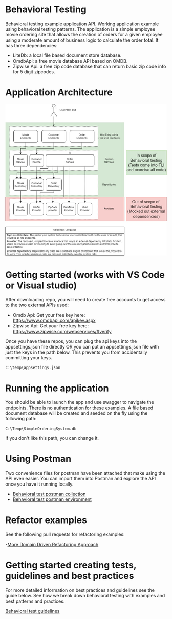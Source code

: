 # Behavioral Testing
 Behavioral testing example application API. Working application example using behavioral testing patterns.
 The application is a simple employee movie ordering site that allows the creation of orders
 for a given employee using a moderate amount of business logic to calculate the order total. It has three
 dependencies:

 - LiteDb: a local file based document store database.
 - OmdbApi: a free movie database API based on OMDB.
 - Zipwise Api: a free zip code database that can return basic zip code info for 5 digit zipcodes.

 # Application Architecture

 ![Application Architecture](https://github.com/Jose-A-ProfessorFrink/BehavioralTesting/blob/main/SimpleOrderingSystemArchitecture.jpg?raw=true)

 # Getting started (works with VS Code or Visual studio)

 After downloading repo, you will need to create free accounts to get access to the two external APIs used:

 - Omdb Api: Get your free key here: https://www.omdbapi.com/apikey.aspx
 - Zipwise Api: Get your free key here: https://www.zipwise.com/webservices/#verify

 Once you have these repos, you can plug the api keys into the appsettings.json file directly OR
 you can put an appsettings.json file with just the keys in the path below. This prevents you
 from accidentally committing your keys. 

 ```
c:\temp\appsettings.json
 ```

# Running the application
You should be able to launch the app and use swagger to navigate the endpoints. There is no authentication
for these examples. A file based document database will be created and seeded on the fly using the following path:

```
C:\Temp\SimpleOrderingSystem.db
```

If you don't like this path, you can change it. 

# Using Postman
Two convenience files for postman have been attached that make using the API even easier. You can import them
into Postman and explore the API once you have it running locally. 

- [Behavioral test postman collection](https://github.com/Jose-A-ProfessorFrink/BehavioralTesting/blob/main/Behavioral%20Tests.postman_collection.json)
- [Behavioral test postman environment](https://github.com/Jose-A-ProfessorFrink/BehavioralTesting/blob/main/BehavioralTests.postman_environment.json)



# Refactor examples
See the following pull requests for refactoring examples:

-[More Domain Driven Refactoring Approach](https://github.com/Jose-A-ProfessorFrink/BehavioralTesting/pull/1)


# Getting started creating tests, guidelines and best practices
For more detailed information on best practices and guidelines see the guide below. See how we break down 
behavioral testing with examples and best patterns and practices.

[Behavioral test guidelines](https://github.com/Jose-A-ProfessorFrink/BehavioralTesting/blob/main/BehavioralTestGuidelines.md)